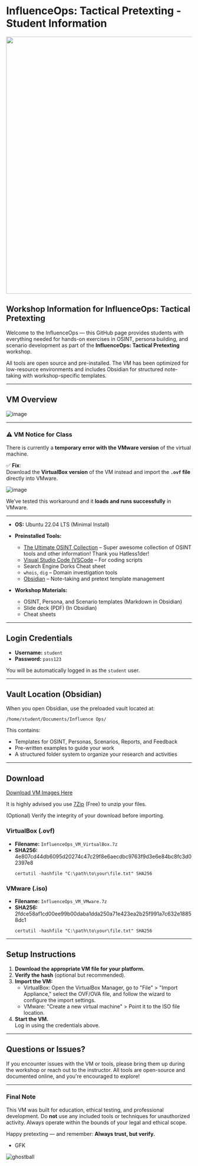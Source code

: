 # InfluenceOps: Tactical Pretexting - Student Information  

<p align="center">
  <img src="https://github.com/user-attachments/assets/0ed5bcfb-346f-4e32-87dc-5939f52414b8" alt="ITOP" width="1234" height="696"/>
</p>


## **Workshop Information for InfluenceOps: Tactical Pretexting**

Welcome to the InfluenceOps — this GitHub page provides students with everything needed for hands-on exercises in OSINT, persona building, and scenario development as part of the **InfluenceOps: Tactical Pretexting** workshop.

All tools are open source and pre-installed. The VM has been optimized for low-resource environments and includes Obsidian for structured note-taking with workshop-specific templates.

---

## VM Overview

![image](https://github.com/user-attachments/assets/8a7ac5f4-513f-407f-879c-f8568a72479a)

---

### ⚠️ **VM Notice for Class**

There is currently a **temporary error with the VMware version** of the virtual machine.

✅ **Fix**:  
Download the **VirtualBox version** of the VM instead and import the **`.ovf` file** directly into VMware.

![image](https://github.com/user-attachments/assets/37a4edab-8dc0-4147-8e8a-9ebe3f5162a2)


We’ve tested this workaround and it **loads and runs successfully** in VMware.

---


- **OS:** Ubuntu 22.04 LTS (Minimal Install)
- **Preinstalled Tools:**
  - [The Ultimate OSINT Collection](https://start.me/p/DPYPMz/the-ultimate-osint-collection) – Super awesome collection of OSINT tools and other information! Thank you Hatless1der!
  - [Visual Studio Code (VSCode](https://code.visualstudio.com/) – For coding scripts
  - Search Engine Dorks Cheat sheet
  - `whois`, `dig` – Domain investigation tools
  - [Obsidian](https://obsidian.md/) – Note-taking and pretext template management
 
- **Workshop Materials:**
  - OSINT, Persona, and Scenario templates (Markdown in Obsidian)
  - Slide deck (PDF) (In Obsidian)
  - Cheat sheets

---

## Login Credentials

- **Username:** `student`  
- **Password:** `pass123`  

You will be automatically logged in as the `student` user.

---

## Vault Location (Obsidian)

When you open Obsidian, use the preloaded vault located at:

```
/home/student/Documents/Influence Ops/
```

This contains:
- Templates for OSINT, Personas, Scenarios, Reports, and Feedback
- Pre-written examples to guide your work
- A structured folder system to organize your research and activities

---

## Download 

 [Download VM Images Here](https://drive.proton.me/urls/J25YDT3SH0#zVwc7HcUoAQw)

 It is highly advised you use [7Zip](https://www.7-zip.org/) (Free) to unzip your files. 

 (Optional) Verify the integrity of your download before importing.

### **VirtualBox (.ovf)**

- **Filename:** `InfluenceOps_VM_VirtualBox.7z`
- **SHA256:** 4e807cd44db6095d20274c47c29f8e6aecdbc9763f9d3e6e84bc8fc3d02397e8  
  ```
  certutil -hashfile "C:\path\to\your\file.txt" SHA256
  ```

### **VMware (.iso)**

- **Filename:** `InfluenceOps_VM_VMware.7z`  
- **SHA256:** 2fdce58af1cd00ee99b00daba1dda250a71e423ea2b25f991a7c632e18858dc1
  ```
  certutil -hashfile "C:\path\to\your\file.txt" SHA256
  ```

---

## Setup Instructions

1. **Download the appropriate VM file for your platform.**
2. **Verify the hash** (optional but recommended).
3. **Import the VM:**
   - VirtualBox: Open the VirtualBox Manager, go to "File" > "Import Appliance," select the OVF/OVA file, and follow the wizard to configure the import settings.
   - VMware: "Create a new virtual machine" > Point it to the ISO file location.
5. **Start the VM.**  
   Log in using the credentials above.

---

## Questions or Issues?

If you encounter issues with the VM or tools, please bring them up during the workshop or reach out to the instructor. All tools are open-source and documented online, and you're encouraged to explore!

---

###  Final Note

This VM was built for education, ethical testing, and professional development. Do **not** use any included tools or techniques for unauthorized activity. Always operate within the bounds of your legal and ethical scope.

Happy pretexting — and remember: **Always trust, but verify.**


- GFK

![ghostball](https://github.com/user-attachments/assets/92538e0f-46b7-46b8-b4f6-69d43c1d3c68)
